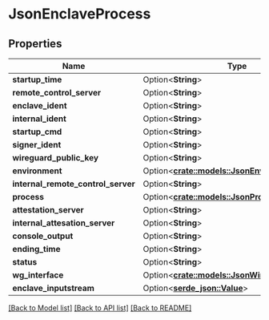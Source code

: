 # JsonEnclaveProcess

## Properties

Name | Type | Description | Notes
------------ | ------------- | ------------- | -------------
**startup_time** | Option<**String**> |  | [optional]
**remote_control_server** | Option<**String**> |  | [optional]
**enclave_ident** | Option<**String**> |  | [optional]
**internal_ident** | Option<**String**> |  | [optional]
**startup_cmd** | Option<**String**> |  | [optional]
**signer_ident** | Option<**String**> |  | [optional]
**wireguard_public_key** | Option<**String**> |  | [optional]
**environment** | Option<[**crate::models::JsonEnvironment**](json_Environment.md)> |  | [optional]
**internal_remote_control_server** | Option<**String**> |  | [optional]
**process** | Option<[**crate::models::JsonProcess**](json_Process.md)> |  | [optional]
**attestation_server** | Option<**String**> |  | [optional]
**internal_attesation_server** | Option<**String**> |  | [optional]
**console_output** | Option<**String**> |  | [optional]
**ending_time** | Option<**String**> |  | [optional]
**status** | Option<**String**> |  | [optional]
**wg_interface** | Option<[**crate::models::JsonWireguardInterface**](json_WireguardInterface.md)> |  | [optional]
**enclave_inputstream** | Option<[**serde_json::Value**](.md)> |  | [optional]

[[Back to Model list]](../README.md#documentation-for-models) [[Back to API list]](../README.md#documentation-for-api-endpoints) [[Back to README]](../README.md)


